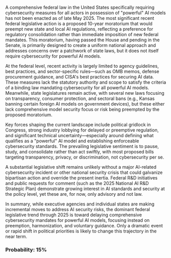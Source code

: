 A comprehensive federal law in the United States specifically requiring cybersecurity measures for all actors in possession of "powerful" AI models has not been enacted as of late May 2025. The most significant recent federal legislative action is a proposed 10-year moratorium that would preempt new state and local AI regulations, reflecting a preference for regulatory consolidation rather than immediate imposition of new federal mandates. This moratorium, having passed the House and pending in the Senate, is primarily designed to create a uniform national approach and addresses concerns over a patchwork of state laws, but it does not itself require cybersecurity for powerful AI models.

At the federal level, recent activity is largely limited to agency guidelines, best practices, and sector-specific rules—such as OMB memos, defense procurement guidance, and CISA's best practices for securing AI data. These measures lack the statutory authority and scope to satisfy the criteria of a binding law mandating cybersecurity for all powerful AI models. Meanwhile, state legislatures remain active, with several new laws focusing on transparency, consumer protection, and sectoral bans (e.g., Kansas banning certain foreign AI models on government devices), but these either lack comprehensive model security focus or risk being preempted by the proposed moratorium.

Key forces shaping the current landscape include political gridlock in Congress, strong industry lobbying for delayed or preemptive regulation, and significant technical uncertainty—especially around defining what qualifies as a "powerful" AI model and establishing enforceable cybersecurity standards. The prevailing legislative sentiment is to pause, study, and consolidate rather than act swiftly, with most proposed bills targeting transparency, privacy, or discrimination, not cybersecurity per se.

A substantial legislative shift remains unlikely without a major AI-related cybersecurity incident or other national security crisis that could galvanize bipartisan action and override the present inertia. Federal R&D initiatives and public requests for comment (such as the 2025 National AI R&D Strategic Plan) demonstrate growing interest in AI standards and security at the policy level, yet these are, for now, only advisory and not law.

In summary, while executive agencies and individual states are making incremental moves to address AI security risks, the dominant federal legislative trend through 2025 is toward delaying comprehensive cybersecurity mandates for powerful AI models, focusing instead on preemption, harmonization, and voluntary guidance. Only a dramatic event or rapid shift in political priorities is likely to change this trajectory in the near term.

### Probability: 15%
